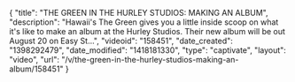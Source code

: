 {
    "title": "THE GREEN IN THE HURLEY STUDIOS: MAKING AN ALBUM",
    "description": "Hawaii's The Green gives you a little inside scoop on what it's like to make an album at the Hurley Studios. Their new album will be out August 20 on Easy St...",
    "videoid": "158451",
    "date_created": "1398292479",
    "date_modified": "1418181330",
    "type": "captivate",
    "layout": "video",
    "url": "\/v\/the-green-in-the-hurley-studios-making-an-album\/158451"
}